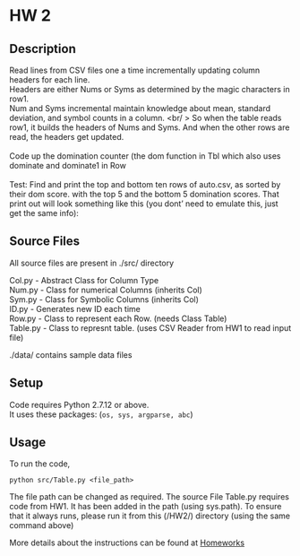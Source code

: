 # HW 2

## Description

Read lines from CSV files one a time incrementally updating column headers for each line. <br />
Headers are either Nums or Syms as determined by the magic characters in row1. <br />
Num and Syms incremental maintain knowledge about mean, standard deviation, and symbol counts in a column. <br/ >
So when the table reads row1, it builds the headers of Nums and Syms. And when the other rows are read, the headers get updated.<br /> <br />
Code up the domination counter (the dom function in Tbl which also uses dominate and dominate1 in Row<br />
<br />
Test: Find and print the top and bottom ten rows of auto.csv, as sorted by their dom score. with the top 5 and the bottom 5 domination scores. That print out will look something like this (you dont’ need to emulate this, just get the same info):


## Source Files
All source files are present in ./src/ directory <br />

Col.py - Abstract Class for Column Type <br />
Num.py - Class for numerical Columns (inherits Col) <br />
Sym.py - Class for Symbolic Columns (inherits Col) <br />
ID.py - Generates new ID each time <br />
Row.py - Class to represent each Row. (needs Class Table) <br />
Table.py - Class to represnt table. (uses CSV Reader from HW1 to read input file) <br />

./data/ contains sample data files

## Setup
Code requires Python 2.7.12 or above. <br />
It uses these packages: (`os, sys, argparse, abc`)

## Usage
To run the code,

`python src/Table.py <file_path>`

The file path can be changed as required.
The source File Table.py requires code from HW1. It has been added in the path (using sys.path).
To ensure that it always runs, please run it from this (/HW2/) directory (using the same command above)


More details about the instructions can be found at [Homeworks](https://txt.github.io/fss17/homeworks)
